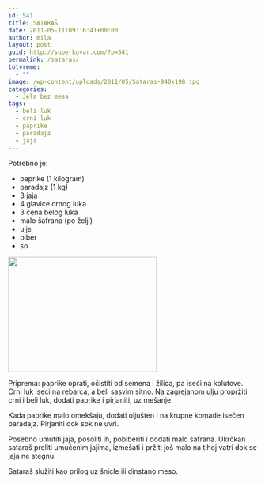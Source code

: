```yaml
---
id: 541
title: SATARAŠ
date: 2011-05-11T09:16:41+00:00
author: mila
layout: post
guid: http://superkuvar.com/?p=541
permalink: /sataras/
totvreme:
  - ""
image: /wp-content/uploads/2011/05/Sataras-940x198.jpg
categories:
  - Jela bez mesa
tags:
  - beli luk
  - crni luk
  - paprike
  - paradajz
  - jaja
---
```

Potrebno je:

  * paprike (1 kilogram)
  * paradajz (1 kg)
  * 3 jaja
  * 4 glavice crnog luka
  * 3 čena belog luka
  * malo šafrana (po želji)
  * ulje
  * biber
  * so

<img class="alignnone size-medium wp-image-3783" title="Sataras" src="//superkuvar.com/wp-content/uploads/2011/05/Sataras-e1342866566498-300x233.jpg" alt="" width="300" height="233" /> 

Priprema: paprike oprati, očistiti od semena i žilica, pa iseći na kolutove. Crni luk iseći na rebarca, a beli sasvim sitno. Na zagrejanom ulju propržiti crni i beli luk, dodati paprike i pirjaniti, uz mešanje.

Kada paprike malo omekšaju, dodati oljušten i na krupne komade isečen paradajz. Pirjaniti dok sok ne uvri.

Posebno umutiti jaja, posoliti ih, pobiberiti i dodati malo šafrana. Ukrčkan sataraš preliti umućenim jajima, izmešati i pržiti još malo na tihoj vatri dok se jaja ne stegnu.

Sataraš služiti kao prilog uz šnicle ili dinstano meso.